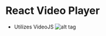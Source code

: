 # React Video Player
- Utilizes VideoJS
 ![alt tag](https://user-images.githubusercontent.com/44596360/98450865-38fb4600-20f5-11eb-9add-e18f72ed3095.png)
 
